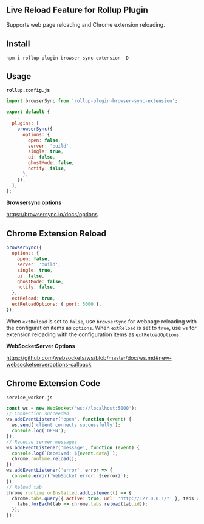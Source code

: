 ## Live Reload Feature for Rollup Plugin

Supports web page reloading and Chrome extension reloading.

## Install

```console
npm i rollup-plugin-browser-sync-extension -D
```

## Usage

**`rollup.config.js`**

```js
import browserSync from 'rollup-plugin-browser-sync-extension';

export default {
  ...
  plugins: [
    browserSync({
      options: {
        open: false,
        server: 'build',
        single: true,
        ui: false,
        ghostMode: false,
        notify: false,
      },
    }),
  ],
};
```

**Browsersync options**

https://browsersync.io/docs/options

## Chrome Extension Reload

```js
browserSync({
  options: {
    open: false,
    server: 'build',
    single: true,
    ui: false,
    ghostMode: false,
    notify: false,
  },
  extReload: true,
  extReloadOptions: { port: 5000 },
}),
```

When `extReload` is set to `false`, use `browserSync` for webpage reloading with the configuration items as `options`.
When `extReload` is set to `true`, use `ws` for extension reloading with the configuration items as `extReloadOptions`.

**WebSocketServer Options**

https://github.com/websockets/ws/blob/master/doc/ws.md#new-websocketserveroptions-callback


## Chrome Extension Code

`service_worker.js`

```js
const ws = new WebSocket('ws://localhost:5000');
// Connection succeeded
ws.addEventListener('open', function (event) {
  ws.send('client connects successfully');
  console.log('OPEN');
});
// Receive server messages
ws.addEventListener('message', function (event) {
  console.log(`Received: ${event.data}`);
  chrome.runtime.reload();
});
ws.addEventListener('error', error => {
  console.error(`WebSocket error: ${error}`);
});
// Reload tab
chrome.runtime.onInstalled.addListener(() => {
  chrome.tabs.query({ active: true, url: 'http://127.0.0.1/*' }, tabs => {
    tabs.forEach(tab => chrome.tabs.reload(tab.id));
  });
});
```
